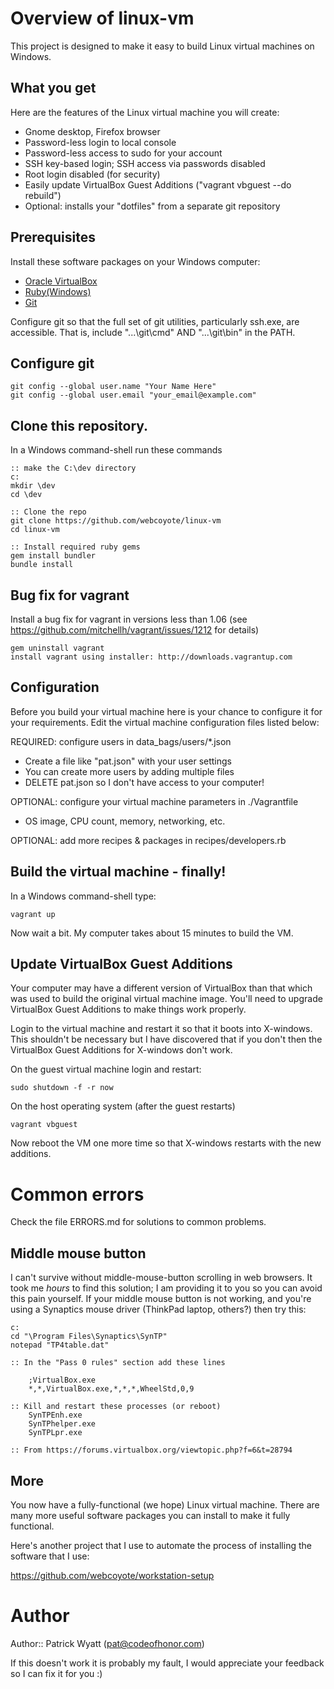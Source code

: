 # Overview of linux-vm

This project is designed to make it easy to build Linux virtual machines on Windows.

## What you get

Here are the features of the Linux virtual machine you will create:

* Gnome desktop, Firefox browser
* Password-less login to local console
* Password-less access to sudo for your account
* SSH key-based login; SSH access via passwords disabled
* Root login disabled (for security)
* Easily update VirtualBox Guest Additions ("vagrant vbguest --do rebuild")
* Optional: installs your "dotfiles" from a separate git repository

## Prerequisites

Install these software packages on your Windows computer:

* [Oracle VirtualBox](https://www.virtualbox.org/wiki/Downloads)
* [Ruby(Windows)](http://rubyinstaller.org/downloads/)
* [Git](http://git-scm.com/download)

Configure git so that the full set of git utilities, particularly ssh.exe, are accessible. That is, include "...\git\cmd" AND "...\git\bin" in the PATH.

## Configure git

    git config --global user.name "Your Name Here"
    git config --global user.email "your_email@example.com"

## Clone this repository.

In a Windows command-shell run these commands

    :: make the C:\dev directory
    c:
    mkdir \dev
    cd \dev

    :: Clone the repo
    git clone https://github.com/webcoyote/linux-vm
    cd linux-vm

    :: Install required ruby gems
    gem install bundler
    bundle install

## Bug fix for vagrant

Install a bug fix for vagrant in versions less than 1.06 (see https://github.com/mitchellh/vagrant/issues/1212 for details)

    gem uninstall vagrant
    install vagrant using installer: http://downloads.vagrantup.com

## Configuration

Before you build your virtual machine here is your chance to configure it for your requirements. Edit the virtual machine configuration files listed below:

REQUIRED: configure users in data_bags/users/*.json
  * Create a file like "pat.json" with your user settings
  * You can create more users by adding multiple files
  * DELETE pat.json so I don't have access to your computer!

OPTIONAL: configure your virtual machine parameters in ./Vagrantfile
  * OS image, CPU count, memory, networking, etc.

OPTIONAL: add more recipes & packages in recipes/developers.rb

## Build the virtual machine - finally!

In a Windows command-shell type:

    vagrant up

Now wait a bit. My computer takes about 15 minutes to build the VM.


## Update VirtualBox Guest Additions

Your computer may have a different version of VirtualBox than that which was used to build the original virtual machine image. You'll need to upgrade VirtualBox Guest Additions to make things work properly.

Login to the virtual machine and restart it so that it boots into X-windows. This shouldn't be necessary but I have discovered that if you don't then the VirtualBox Guest Additions for X-windows don't work.

On the guest virtual machine login and restart:

    sudo shutdown -f -r now

On the host operating system (after the guest restarts)

    vagrant vbguest

Now reboot the VM one more time so that X-windows restarts with the new additions.

# Common errors

Check the file ERRORS.md for solutions to common problems.

## Middle mouse button

I can't survive without middle-mouse-button scrolling in web browsers. It took me *hours* to find this solution; I am providing it to you so you can avoid this pain yourself. If your middle mouse button is not working, and you're using a Synaptics mouse driver (ThinkPad laptop, others?) then try this:

    c:
    cd "\Program Files\Synaptics\SynTP"
    notepad "TP4table.dat"

    :: In the "Pass 0 rules" section add these lines

        ;VirtualBox.exe
        *,*,VirtualBox.exe,*,*,*,WheelStd,0,9

    :: Kill and restart these processes (or reboot)
        SynTPEnh.exe
        SynTPhelper.exe
        SynTPLpr.exe

    :: From https://forums.virtualbox.org/viewtopic.php?f=6&t=28794

## More

You now have a fully-functional (we hope) Linux virtual machine. There are many more useful software packages you can install to make it fully functional.

Here's another project that I use to automate the process of installing the software that I use:

https://github.com/webcoyote/workstation-setup


# Author

Author:: Patrick Wyatt (pat@codeofhonor.com)

If this doesn't work it is probably my fault, I would appreciate your
feedback so I can fix it for you :)

